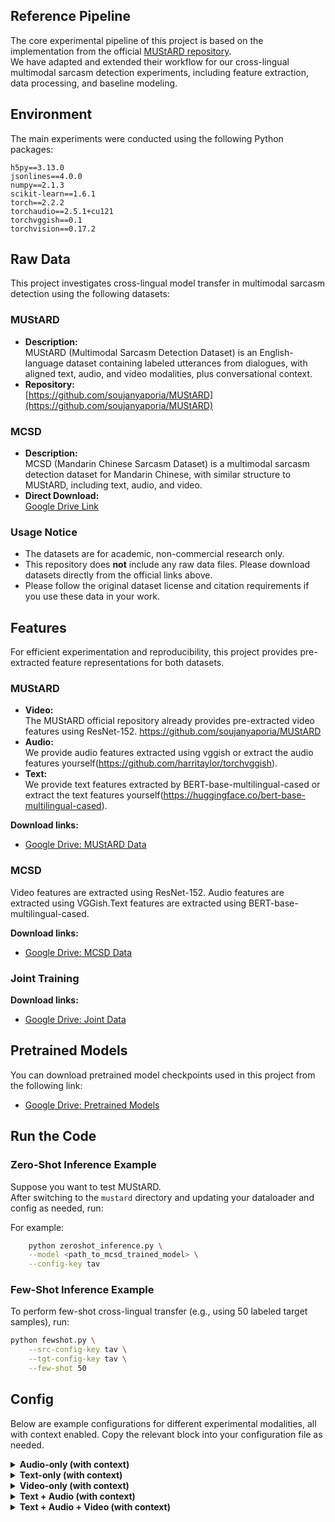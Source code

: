 ## Reference Pipeline

The core experimental pipeline of this project is based on the implementation from the official [MUStARD repository](https://github.com/soujanyaporia/MUStARD).  
We have adapted and extended their workflow for our cross-lingual multimodal sarcasm detection experiments, including feature extraction, data processing, and baseline modeling.

## Environment
The main experiments were conducted using the following Python packages:
 ```
h5py==3.13.0
jsonlines==4.0.0
numpy==2.1.3
scikit-learn==1.6.1
torch==2.2.2
torchaudio==2.5.1+cu121
torchvggish==0.1
torchvision==0.17.2
 ```
## Raw Data

This project investigates cross-lingual model transfer in multimodal sarcasm detection using the following datasets:

### MUStARD

- **Description:**  
  MUStARD (Multimodal Sarcasm Detection Dataset) is an English-language dataset containing labeled utterances from dialogues, with aligned text, audio, and video modalities, plus conversational context.
- **Repository:**  
  [https://github.com/soujanyaporia/MUStARD](https://github.com/soujanyaporia/MUStARD)

### MCSD

- **Description:**  
  MCSD (Mandarin Chinese Sarcasm Dataset) is a multimodal sarcasm detection dataset for Mandarin Chinese, with similar structure to MUStARD, including text, audio, and video.
- **Direct Download:**  
  [Google Drive Link](https://drive.google.com/drive/folders/1uQrdBMxYhA4nOEAn_AtZgfCBjzi73G7R?usp=drive_link)

### Usage Notice

- The datasets are for academic, non-commercial research only.
- This repository does **not** include any raw data files. Please download datasets directly from the official links above.
- Please follow the original dataset license and citation requirements if you use these data in your work.

## Features

For efficient experimentation and reproducibility, this project provides pre-extracted feature representations for both datasets.

### MUStARD

- **Video:**  
  The MUStARD official repository already provides pre-extracted video features using ResNet-152. https://github.com/soujanyaporia/MUStARD
- **Audio:**  
  We provide audio features extracted using vggish or extract the audio features yourself(https://github.com/harritaylor/torchvggish).
- **Text:**  
  We provide text features extracted by BERT-base-multilingual-cased or extract the text features yourself(https://huggingface.co/bert-base-multilingual-cased).    

**Download links:**  
- [Google Drive: MUStARD Data](https://drive.google.com/drive/folders/16W0FcQTtyF6nR0m9LPWzgWr8bCH3koRt?usp=drive_link)

### MCSD

  Video features are extracted using ResNet-152. Audio features are extracted using VGGish.Text features are extracted using BERT-base-multilingual-cased.

**Download links:**   
- [Google Drive: MCSD Data](https://drive.google.com/drive/folders/1wCZ-SgmzzClbDvyKXI6VdC6CEz5dOf6Y?usp=drive_link)

### Joint Training
**Download links:**   
- [Google Drive: Joint Data](https://drive.google.com/drive/folders/1fO4L3QfqXRjVq3WQ9n_m--SiQmSyhG8B?usp=drive_link)

## Pretrained Models

You can download pretrained model checkpoints used in this project from the following link:

- [Google Drive: Pretrained Models](https://drive.google.com/drive/folders/14DASVEo7lSodRQlBqzSURSDpAlzoHPvg?usp=drive_link)


## Run the Code

### Zero-Shot Inference Example

Suppose you want to test MUStARD.   
After switching to the `mustard` directory and updating your dataloader and config as needed, run:

For example:
```bash
    python zeroshot_inference.py \
    --model <path_to_mcsd_trained_model> \
    --config-key tav
 ```
    
### Few-Shot Inference Example

To perform few-shot cross-lingual transfer (e.g., using 50 labeled target samples), run:
```bash
python fewshot.py \
    --src-config-key tav \
    --tgt-config-key tav \
    --few-shot 50
 ```


## Config

Below are example configurations for different experimental modalities, all with context enabled.
Copy the relevant block into your configuration file as needed.

<details>
<summary><strong>Audio-only (with context)</strong></summary>

```python
use_context = True
use_author = False

use_bert = True

use_target_text = False
use_target_audio = True
use_target_video = False

speaker_independent = False
```

</details>

<details>
<summary><strong>Text-only (with context)</strong></summary>

```python
use_context = True
use_author = False

use_bert = True

use_target_text = True
use_target_audio = False
use_target_video = False

speaker_independent = False
```

</details>

<details>
<summary><strong>Video-only (with context)</strong></summary>

```python
use_context = True
use_author = False

use_bert = True

use_target_text = False
use_target_audio = False
use_target_video = True

speaker_independent = False
```

</details>

<details>
<summary><strong>Text + Audio (with context)</strong></summary>

```python
use_context = True
use_author = False

use_bert = True

use_target_text = True
use_target_audio = True
use_target_video = False

speaker_independent = False
```

</details>

<details>
<summary><strong>Text + Audio + Video (with context)</strong></summary>

```python
use_context = True
use_author = False

use_bert = True

use_target_text = True
use_target_audio = True
use_target_video = True

speaker_independent = False
```

</details>





